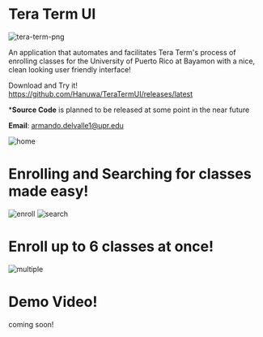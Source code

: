 # Tera Term UI

![tera-term-png](https://github.com/Hanuwa/TeraTermUI/assets/109267068/75fa1c89-80e7-40a8-b393-0a0931f3a111)

An application that automates and facilitates Tera Term's process of enrolling classes for the University of Puerto Rico at Bayamon with a nice, clean looking user friendly interface!

Download and Try it!
https://github.com/Hanuwa/TeraTermUI/releases/latest

***Source Code** is planned to be released at some point in the near future

**Email**: armando.delvalle1@upr.edu

![home](https://github.com/Hanuwa/TeraTermUI/assets/109267068/abe2ccf9-971f-483a-a53e-2cd5832a778f)

# Enrolling and Searching for classes made easy!

![enroll](https://github.com/Hanuwa/TeraTermUI/assets/109267068/8c6a57fb-2409-4e87-9822-d609d456e3f0)
![search](https://github.com/Hanuwa/TeraTermUI/assets/109267068/2e6f17ff-0f22-4465-b0d1-9102265ef999)

# Enroll up to 6 classes at once!

![multiple](https://github.com/Hanuwa/TeraTermUI/assets/109267068/7b60475c-257e-48db-81ce-f83a1f83c5cf)

# Demo Video!

coming soon!
